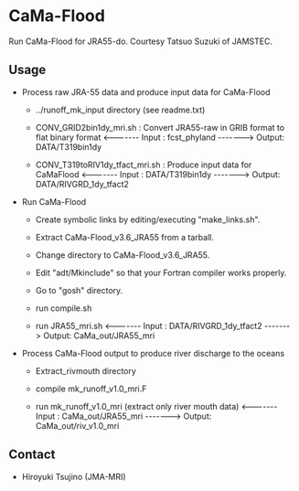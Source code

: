 CaMa-Flood
========

   Run CaMa-Flood for JRA55-do.
   Courtesy Tatsuo Suzuki of JAMSTEC.


Usage
--------

   * Process raw JRA-55 data and produce input data for CaMa-Flood

      - ../runoff_mk_input directory (see readme.txt)

      - CONV_GRID2bin1dy_mri.sh : Convert JRA55-raw in GRIB format to flat binary format
         <------- Input : fcst_phyland
         -------> Output: DATA/T319bin1dy

      - CONV_T319toRIV1dy_tfact_mri.sh : Produce input data for CaMaFlood
         <------- Input : DATA/T319bin1dy
         -------> Output: DATA/RIVGRD_1dy_tfact2


   * Run CaMa-Flood

      - Create symbolic links by editing/executing "make_links.sh".

      - Extract CaMa-Flood_v3.6_JRA55 from a tarball.

      - Change directory to CaMa-Flood_v3.6_JRA55.

      - Edit "adt/Mkinclude" so that your Fortran compiler works properly.

      - Go to "gosh" directory.

      - run compile.sh

      - run JRA55_mri.sh 
         <------- Input : DATA/RIVGRD_1dy_tfact2
         -------> Output: CaMa_out/JRA55_mri


   * Process CaMa-Flood output to produce river discharge to the oceans

     - Extract_rivmouth directory

     - compile mk_runoff_v1.0_mri.F 

     - run mk_runoff_v1.0_mri (extract only river mouth data)
         <------- Input : CaMa_out/JRA55_mri
         -------> Output: CaMa_out/riv_v1.0_mri


Contact
--------

   * Hiroyuki Tsujino (JMA-MRI)
